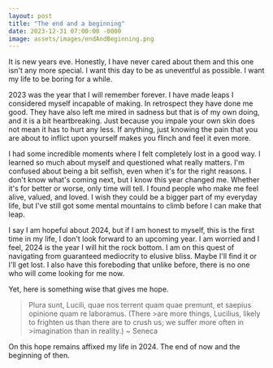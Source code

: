 ```yaml
---
layout: post
title: "The end and a beginning"
date: 2023-12-31 07:00:00 -0000
image: assets/images/endAndBeginning.png
---
```


It is new years eve. Honestly, I have never cared about them and this one isn't any more special. I want this day to be as uneventful as possible. I want my life to be boring for a while.

2023 was the year that I will remember forever. I have made leaps I considered myself incapable of making. In retrospect they have done me good. They have also left me mired in sadness but that is of my own doing, and it is a bit heartbreaking. Just because you impale your own skin does not mean it has to hurt any less. If anything, just knowing the pain that you are about to inflict upon yourself makes you flinch and feel it even more.

I had some incredible moments where I felt completely lost in a good way. I learned so much about myself and questioned what really matters. I'm confused about being a bit selfish, even when it's for the right reasons. I don't know what's coming next, but I know this year changed me. Whether it's for better or worse, only time will tell. I found people who make me feel alive, valued, and loved. I wish they could be a bigger part of my everyday life, but I've still got some mental mountains to climb before I can make that leap.

I say I am hopeful about 2024, but if I am honest to myself, this is the first time in my life, I don't look forward to an upcoming year. I am worried and I feel, 2024 is the year I will hit the rock bottom. I am on this quest of navigating from guaranteed mediocrity to elusive bliss. Maybe I'll find it or I'll get lost. I also have this foreboding that unlike before, there is no one who will come looking for me now.

Yet, here is something wise that gives me hope.

>Plura sunt, Lucili, quae nos terrent quam quae premunt, et saepius opinione quam re laboramus. (There >are more things, Lucilius, likely to frighten us than there are to crush us; we suffer more often in >imagination than in reality.) ~ Seneca

On this hope remains affixed my life in 2024. The end of now and the beginning of then.

